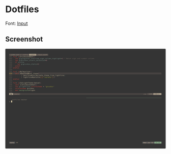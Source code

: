 # Dotfiles

Font: [Input](https://input.fontbureau.com/info/)

## Screenshot

![2020-06-03](https://github.com/jackcogdill/dotfiles/blob/master/screenshots/2020-06-03.png)
